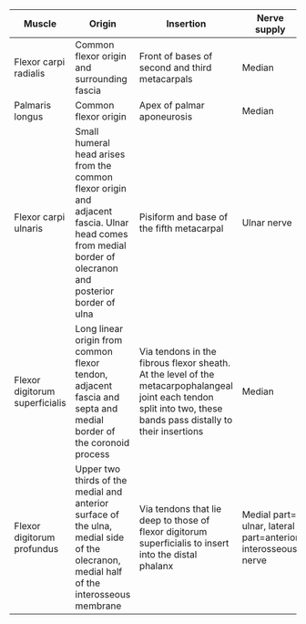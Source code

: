 

| **Muscle** | **Origin** | **Insertion** | **Nerve supply** | **Action** |
| --- | --- | --- | --- | --- |
| Flexor carpi radialis | Common flexor origin and surrounding fascia | Front of bases of second and third metacarpals | Median | Flexes and abducts the carpus, part flexes the elbow and part pronates forearm |
| Palmaris longus | Common flexor origin | Apex of palmar aponeurosis | Median | Wrist flexor |
| Flexor carpi ulnaris | Small humeral head arises from the common flexor origin and adjacent fascia. Ulnar head comes from medial border of olecranon and posterior border of ulna | Pisiform and base of the fifth metacarpal | Ulnar nerve | Flexes and adducts the carpus |
| Flexor digitorum superficialis | Long linear origin from common flexor tendon, adjacent fascia and septa and medial border of the coronoid process | Via tendons in the fibrous flexor sheath. At the level of the metacarpophalangeal joint each tendon split into two, these bands pass distally to their insertions | Median | Flexor of metacarpophalangeal joint and proximal interphalangeal joint |
| Flexor digitorum profundus | Upper two thirds of the medial and anterior surface of the ulna, medial side of the olecranon, medial half of the interosseous membrane | Via tendons that lie deep to those of flexor digitorum superficialis to insert into the distal phalanx | Medial part\= ulnar, lateral part\=anterior interosseous nerve | Flexes the distal interphalangeal joints and the wrist |

